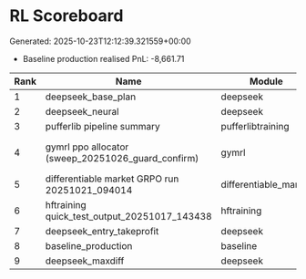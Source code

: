 # RL Scoreboard

Generated: 2025-10-23T12:12:39.321559+00:00

- Baseline production realised PnL: -8,661.71

| Rank | Name | Module | Score | Score/day | ΔScore | Δ/day | xBaseline | Notes |
| --- | --- | --- | ---: | ---: | ---: | ---: | ---: | --- |
| 1 | deepseek_base_plan | deepseek | 6.6525 | 0.9161 | +0.0000 | +0.0000 | -0.0008 |  |
| 2 | deepseek_neural | deepseek | 6.6525 | 0.9161 | +0.0000 | +0.0000 | -0.0008 |  |
| 3 | pufferlib pipeline summary | pufferlibtraining | 0.1111 | 0.0004 | +0.0000 | +0.0000 | -0.0000 | best_pair=AMZN_MSFT |
| 4 | gymrl ppo allocator (sweep_20251026_guard_confirm) | gymrl | 0.1096 | 0.0050 | - | - | -0.0000 | avg_daily_return=0.0050; guard(neg=0.00, turn=0.05, draw=0.00) |
| 5 | differentiable market GRPO run 20251021_094014 | differentiable_market | -0.0031 | -0.0031 | +0.0000 | +0.0000 | 0.0000 | report_sharpe=-0.6423972845077515 |
| 6 | hftraining quick_test_output_20251017_143438 | hftraining | -0.0182 | -0.0182 | +0.0000 | +0.0000 | 0.0000 |  |
| 7 | deepseek_entry_takeprofit | deepseek | -0.5637 | -0.0776 | +0.0000 | +0.0000 | 0.0001 |  |
| 8 | baseline_production | baseline | -8,661.7101 | -1,192.8281 | +0.0000 | +0.0000 | 1.0000 |  |
| 9 | deepseek_maxdiff | deepseek | 0.0000 | 0.0000 | +0.0000 | +0.0000 | -0.0000 |  |

